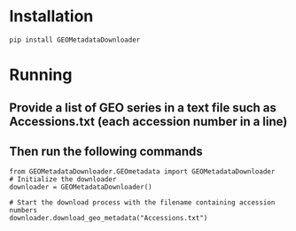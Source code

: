 # Installation

```r{}
pip install GEOMetadataDownloader
```
# Running
## Provide a list of GEO series in a text file such as Accessions.txt (each accession number in a line)
## Then run the following commands

```r{}
from GEOMetadataDownloader.GEOmetadata import GEOMetadataDownloader
# Initialize the downloader
downloader = GEOMetadataDownloader()

# Start the download process with the filename containing accession numbers
downloader.download_geo_metadata("Accessions.txt")

```
